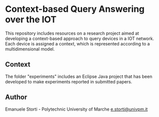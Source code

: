 # Context-based Query Answering over the IOT

This repository includes resources on a research project aimed at developing a context-based approach to query devices in a IOT network. Each device is assigned a context, which is represented according to a multidimensional model.

## Context
The folder "experiments" includes an Eclipse Java project that has been developed to make experiments reported in submitted papers.

## Author
Emanuele Storti - Polytechnic University of Marche
e.storti@univpm.it
